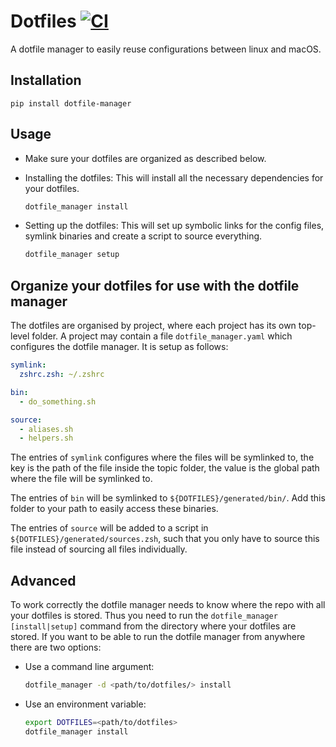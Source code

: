 # Dotfiles [![CI](https://github.com/lgulich/dotfile_manager/actions/workflows/test.yml/badge.svg)](https://github.com/lgulich/dotfile_manager/actions/workflows/test.yml)

A dotfile manager to easily reuse configurations between linux and macOS.

## Installation

```
pip install dotfile-manager
```

## Usage

* Make sure your dotfiles are organized as described below.

* Installing the dotfiles: This will install all the necessary dependencies for
  your dotfiles.

  ```sh
  dotfile_manager install
  ```

* Setting up the dotfiles: This will set up symbolic links for the config files,
  symlink binaries and create a script to source everything.

  ```sh
  dotfile_manager setup
  ```

## Organize your dotfiles for use with the dotfile manager

The dotfiles are organised by project, where each project has its own top-level
folder. A project may contain a file `dotfile_manager.yaml` which configures the
dotfile manager. It is setup as follows:

```yaml
symlink:
  zshrc.zsh: ~/.zshrc

bin:
  - do_something.sh

source:
  - aliases.sh
  - helpers.sh
```

The entries of `symlink` configures where the files will be symlinked to, the
key is the path of the file inside the topic folder, the value is the global
path where the file will be symlinked to.

The entries of `bin` will be symlinked to `${DOTFILES}/generated/bin/`. Add this
folder to your path to easily access these binaries.

The entries of `source` will be added to a script in
`${DOTFILES}/generated/sources.zsh`, such that you only have to source this file
instead of sourcing all files individually.

## Advanced

To work correctly the dotfile manager needs to know where the repo with all your
dotfiles is stored. Thus you need to run the `dotfile_manager [install|setup]`
command from the directory where your dotfiles are stored. If you want to be
able to run the dotfile manager from anywhere there are two options:

* Use a command line argument:
  ```sh
  dotfile_manager -d <path/to/dotfiles/> install
  ```
* Use an environment variable:
  ```sh
  export DOTFILES=<path/to/dotfiles>
  dotfile_manager install
  ```
